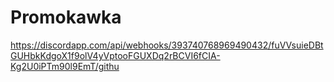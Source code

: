 # Promokawka
https://discordapp.com/api/webhooks/393740768969490432/fuVVsuieDBtGUHbkKdgoX1f9olV4yVptooFGUXDq2rBCVI6fCIA-Kg2U0iPTm90l9EmT/githu


